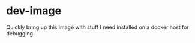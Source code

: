 dev-image
=========

Quickly bring up this image with stuff I need installed on a docker host for debugging.
